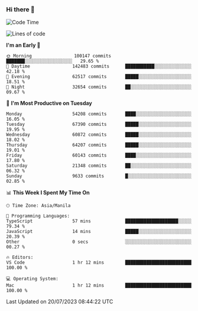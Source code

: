 ### Hi there 👋

<!--START_SECTION:waka-->
![Code Time](http://img.shields.io/badge/Code%20Time-4%2C162%20hrs%2044%20mins-blue)

![Lines of code](https://img.shields.io/badge/From%20Hello%20World%20I%27ve%20Written-119.4%20million%20lines%20of%20code-blue)

**I'm an Early 🐤** 

```text
🌞 Morning                100147 commits      ███████░░░░░░░░░░░░░░░░░░   29.65 % 
🌆 Daytime                142483 commits      ███████████░░░░░░░░░░░░░░   42.18 % 
🌃 Evening                62517 commits       █████░░░░░░░░░░░░░░░░░░░░   18.51 % 
🌙 Night                  32654 commits       ██░░░░░░░░░░░░░░░░░░░░░░░   09.67 % 
```
📅 **I'm Most Productive on Tuesday** 

```text
Monday                   54208 commits       ████░░░░░░░░░░░░░░░░░░░░░   16.05 % 
Tuesday                  67390 commits       █████░░░░░░░░░░░░░░░░░░░░   19.95 % 
Wednesday                60872 commits       █████░░░░░░░░░░░░░░░░░░░░   18.02 % 
Thursday                 64207 commits       █████░░░░░░░░░░░░░░░░░░░░   19.01 % 
Friday                   60143 commits       ████░░░░░░░░░░░░░░░░░░░░░   17.80 % 
Saturday                 21348 commits       ██░░░░░░░░░░░░░░░░░░░░░░░   06.32 % 
Sunday                   9633 commits        █░░░░░░░░░░░░░░░░░░░░░░░░   02.85 % 
```


📊 **This Week I Spent My Time On** 

```text
🕑︎ Time Zone: Asia/Manila

💬 Programming Languages: 
TypeScript               57 mins             ████████████████████░░░░░   79.34 % 
JavaScript               14 mins             █████░░░░░░░░░░░░░░░░░░░░   20.39 % 
Other                    0 secs              ░░░░░░░░░░░░░░░░░░░░░░░░░   00.27 % 

🔥 Editors: 
VS Code                  1 hr 12 mins        █████████████████████████   100.00 % 

💻 Operating System: 
Mac                      1 hr 12 mins        █████████████████████████   100.00 % 
```


 Last Updated on 20/07/2023 08:44:22 UTC
<!--END_SECTION:waka-->


<!--
**rad182/rad182** is a ✨ _special_ ✨ repository because its `README.md` (this file) appears on your GitHub profile.

Here are some ideas to get you started:

- 🔭 I’m currently working on ...
- 🌱 I’m currently learning ...
- 👯 I’m looking to collaborate on ...
- 🤔 I’m looking for help with ...
- 💬 Ask me about ...
- 📫 How to reach me: ...
- 😄 Pronouns: ...
- ⚡ Fun fact: ...
-->
